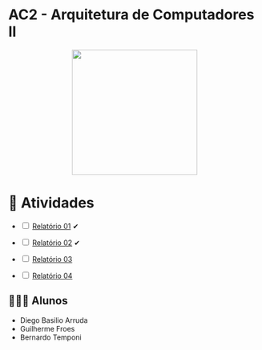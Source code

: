 # AC2 - Arquitetura de Computadores II


<div style = "text-align: center">
 <img src="https://media.giphy.com/media/3o7TKx997XonqmAGU8/giphy.gif" width = 250px>
</div>

# 📄  Atividades 

- <input type="checkbox"> <a href="https://sgapucminasbr-my.sharepoint.com/:w:/g/personal/739940_sga_pucminas_br/EXTKLJT5-5VNpVuUgdhx9Q8BBivWpritvufqmVeZFMrLxg?e=DXQ25p"> Relatório 01</a> ✔

- <input type="checkbox"> <a href="https://sgapucminasbr-my.sharepoint.com/:w:/g/personal/739940_sga_pucminas_br/EQF42P_6_F9Hib9-Ha4JQLQB6aKPhGtGfX59CN5zfgJNIA?e=dadkz0"> Relatório 02</a> ✔

- <input type="checkbox"> <a href="https://sgapucminasbr-my.sharepoint.com/:w:/g/personal/739940_sga_pucminas_br/EfF2pNWZUcZJtomcRNsWU1wBOpRyT2Atlhh5NE6XGWTz9w?e=1mEnl6"> Relatório 03</a>

- <input type="checkbox"> <a href="https://sgapucminasbr-my.sharepoint.com/:w:/g/personal/739940_sga_pucminas_br/EWaJVYB8qJFMvNgv3t97OigB0n5h2Cds-xbNjM8T3DbXVA?e=hUGBsn"> Relatório 04</a>

   
## 👨🏼‍🎓 Alunos

<ul>
  <li>
   Diego Basilio Arruda
  </li>
  <li>
   Guilherme Froes
  </li>
  <li>
    Bernardo Temponi
  </li>
<ul>


